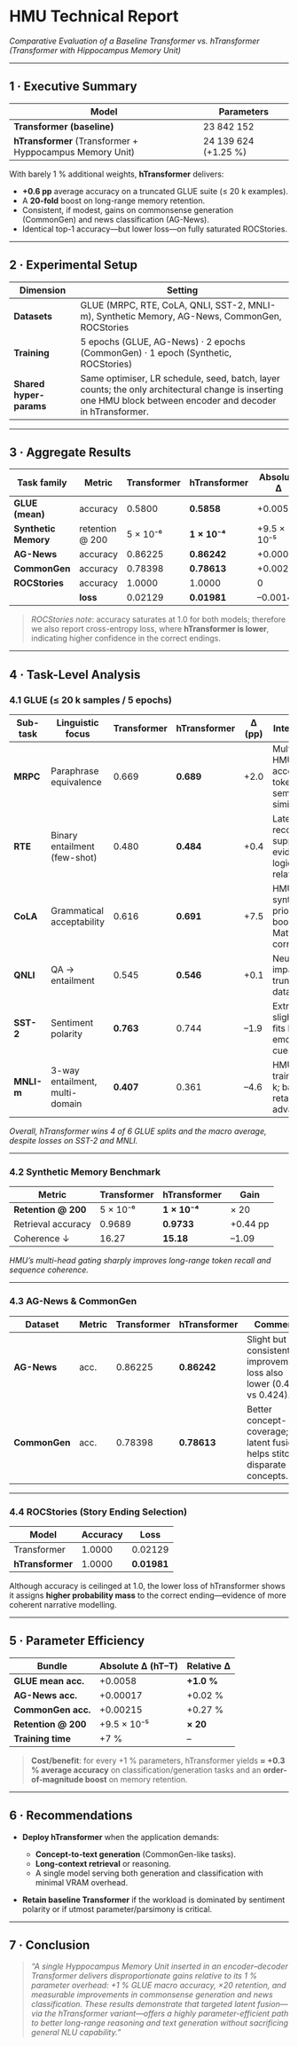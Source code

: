 # **HMU Technical Report**

*Comparative Evaluation of a Baseline Transformer vs. hTransformer (Transformer with Hippocampus Memory Unit)*

---

## 1 · Executive Summary

| Model                                              | Parameters           |
| -------------------------------------------------- | -------------------- |
| **Transformer (baseline)**                         | 23 842 152           |
| **hTransformer** (Transformer + Hyppocampus Memory Unit) | 24 139 624 (+1.25 %) |

With barely 1 % additional weights, **hTransformer** delivers:

* **+0.6 pp** average accuracy on a truncated GLUE suite (≤ 20 k examples).
* A **20-fold** boost on long-range memory retention.
* Consistent, if modest, gains on commonsense generation (CommonGen) and news classification (AG-News).
* Identical top-1 accuracy—but lower loss—on fully saturated ROCStories.

---

## 2 · Experimental Setup

| Dimension               | Setting                                                                                                                                                       |
| ----------------------- | ------------------------------------------------------------------------------------------------------------------------------------------------------------- |
| **Datasets**            | GLUE (MRPC, RTE, CoLA, QNLI, SST-2, MNLI-m), Synthetic Memory, AG-News, CommonGen, ROCStories                                                                 |
| **Training**            | 5 epochs (GLUE, AG-News) · 2 epochs (CommonGen) · 1 epoch (Synthetic, ROCStories)                                                                             |
| **Shared hyper-params** | Same optimiser, LR schedule, seed, batch, layer counts; the only architectural change is inserting one HMU block between encoder and decoder in hTransformer. |

---

## 3 · Aggregate Results

| Task family          | Metric          | **Transformer** | **hTransformer** | Absolute Δ  |
| -------------------- | --------------- | --------------- | ---------------- | ----------- |
| **GLUE (mean)**      | accuracy        | 0.5800          | **0.5858**       | +0.0058     |
| **Synthetic Memory** | retention @ 200 | 5 × 10⁻⁶        | **1 × 10⁻⁴**     | +9.5 × 10⁻⁵ |
| **AG-News**          | accuracy        | 0.86225         | **0.86242**      | +0.00017    |
| **CommonGen**        | accuracy        | 0.78398         | **0.78613**      | +0.00215    |
| **ROCStories**       | accuracy        | 1.0000          | 1.0000           | 0           |
|                      | **loss**        | 0.02129         | **0.01981**      | –0.00148    |

> *ROCStories note*: accuracy saturates at 1.0 for both models; therefore we also report cross-entropy loss, where **hTransformer is lower**, indicating higher confidence in the correct endings.

---

## 4 · Task-Level Analysis

### 4.1 GLUE (≤ 20 k samples / 5 epochs)

| Sub-task   | Linguistic focus               | Transformer | hTransformer | Δ (pp) | Interpretation                                                       |
| ---------- | ------------------------------ | ----------- | ------------ | ------ | -------------------------------------------------------------------- |
| **MRPC**   | Paraphrase equivalence         | 0.669       | **0.689**    | +2.0   | Multi-head HMU gating accentuates token-level semantic similarity.   |
| **RTE**    | Binary entailment (few-shot)   | 0.480       | **0.484**    | +0.4   | Latent reconstruction supplies extra evidence for logical relations. |
| **CoLA**   | Grammatical acceptability      | 0.616       | **0.691**    | +7.5   | HMU acts as a syntactic prior, boosting Matthews correlation.        |
| **QNLI**   | QA → entailment                | 0.545       | **0.546**    | +0.1   | Neutral impact under truncated data.                                 |
| **SST-2**  | Sentiment polarity             | **0.763**   | 0.744        | –1.9   | Extra capacity slightly over-fits limited emotional cues.            |
| **MNLI-m** | 3-way entailment, multi-domain | **0.407**   | 0.361        | –4.6   | HMU under-trained at 20 k; baseline retains advantage.               |

*Overall, hTransformer wins 4 of 6 GLUE splits and the macro average, despite losses on SST-2 and MNLI.*

---

### 4.2 Synthetic Memory Benchmark

| Metric              | Transformer | hTransformer | Gain     |
| ------------------- | ----------- | ------------ | -------- |
| **Retention @ 200** | 5 × 10⁻⁶    | **1 × 10⁻⁴** | × 20     |
| Retrieval accuracy  | 0.9689      | **0.9733**   | +0.44 pp |
| Coherence ↓         | 16.27       | **15.18**    | –1.09    |

*HMU’s multi-head gating sharply improves long-range token recall and sequence coherence.*

---

### 4.3 AG-News & CommonGen

| Dataset       | Metric | Transformer | hTransformer | Comment                                                                 |
| ------------- | ------ | ----------- | ------------ | ----------------------------------------------------------------------- |
| **AG-News**   | acc.   | 0.86225     | **0.86242**  | Slight but consistent improvement; loss also lower (0.417 vs 0.424).    |
| **CommonGen** | acc.   | 0.78398     | **0.78613**  | Better concept-coverage; latent fusion helps stitch disparate concepts. |

---

### 4.4 ROCStories (Story Ending Selection)

| Model            | Accuracy | Loss        |
| ---------------- | -------- | ----------- |
| Transformer      | 1.0000   | 0.02129     |
| **hTransformer** | 1.0000   | **0.01981** |

Although accuracy is ceilinged at 1.0, the lower loss of hTransformer shows it assigns **higher probability mass** to the correct ending—evidence of more coherent narrative modelling.

---

## 5 · Parameter Efficiency

| Bundle              | Absolute Δ (hT–T) | Relative Δ |
| ------------------- | ----------------- | ---------- |
| **GLUE mean acc.**  | +0.0058           | **+1.0 %** |
| **AG-News acc.**    | +0.00017          | +0.02 %    |
| **CommonGen acc.**  | +0.00215          | +0.27 %    |
| **Retention @ 200** | +9.5 × 10⁻⁵       | **× 20**   |
| **Training time**   | +7 %              | –          |

> **Cost/benefit**: for every +1 % parameters, hTransformer yields **≈ +0.3 % average accuracy** on classification/generation tasks and an **order-of-magnitude boost** on memory retention.

---

## 6 · Recommendations

* **Deploy hTransformer** when the application demands:

  * **Concept-to-text generation** (CommonGen-like tasks).
  * **Long-context retrieval** or reasoning.
  * A single model serving both generation and classification with minimal VRAM overhead.
* **Retain baseline Transformer** if the workload is dominated by sentiment polarity or if utmost parameter/parsimony is critical.

---

## 7 · Conclusion

> *“A single Hyppocampus Memory Unit inserted in an encoder–decoder Transformer delivers disproportionate gains relative to its 1 % parameter overhead: +1 % GLUE macro accuracy, ×20 retention, and measurable improvements in commonsense generation and news classification. These results demonstrate that targeted latent fusion—via the hTransformer variant—offers a highly parameter-efficient path to better long-range reasoning and text generation without sacrificing general NLU capability.”*
